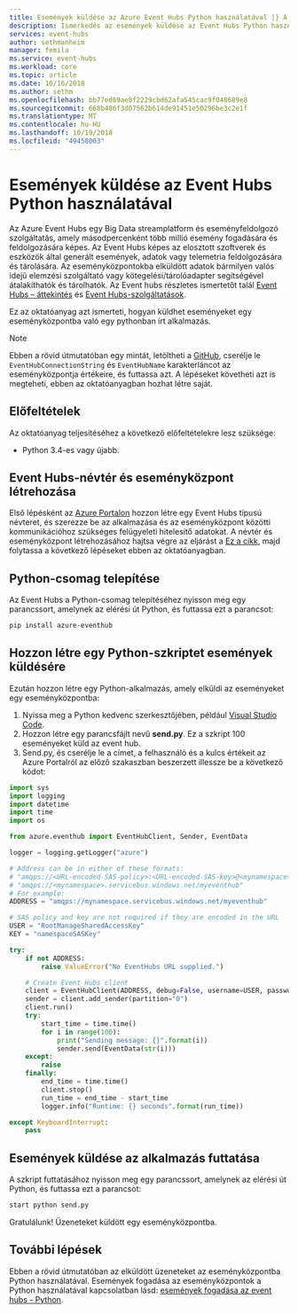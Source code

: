```yaml
---
title: Események küldése az Azure Event Hubs Python használatával |} A Microsoft Docs
description: Ismerkedés az események küldése az Event Hubs Python használatával
services: event-hubs
author: sethmanheim
manager: femila
ms.service: event-hubs
ms.workload: core
ms.topic: article
ms.date: 10/16/2018
ms.author: sethm
ms.openlocfilehash: bb77ed69ae8f2229cbd62afa545cac9f048689e8
ms.sourcegitcommit: 668b486f3d07562b614de91451e50296be3c2e1f
ms.translationtype: MT
ms.contentlocale: hu-HU
ms.lasthandoff: 10/19/2018
ms.locfileid: "49458003"
---
```

# <a name="send-events-to-event-hubs-using-python"></a>Események küldése az Event Hubs Python használatával

Az Azure Event Hubs egy Big Data streamplatform és eseményfeldolgozó szolgáltatás, amely másodpercenként több millió esemény fogadására és feldolgozására képes. Az Event Hubs képes az elosztott szoftverek és eszközök által generált események, adatok vagy telemetria feldolgozására és tárolására. Az eseményközpontokba elküldött adatok bármilyen valós idejű elemzési szolgáltató vagy kötegelési/tárolóadapter segítségével átalakíthatók és tárolhatók. Az Event hubs részletes ismertetőt talál [Event Hubs – áttekintés](event-hubs-about.md) és [Event Hubs-szolgáltatások](event-hubs-features.md).

Ez az oktatóanyag azt ismerteti, hogyan küldhet eseményeket egy eseményközpontba való egy pythonban írt alkalmazás. 

> [!NOTE]
> Ebben a rövid útmutatóban egy mintát, letöltheti a [GitHub](https://github.com/Azure/azure-event-hubs-python/tree/master/examples), cserélje le `EventHubConnectionString` és `EventHubName` karakterláncot az eseményközpontja értékeire, és futtassa azt. A lépéseket követheti azt is megteheti, ebben az oktatóanyagban hozhat létre saját.

## <a name="prerequisites"></a>Előfeltételek

Az oktatóanyag teljesítéséhez a következő előfeltételekre lesz szüksége:

- Python 3.4-es vagy újabb.


## <a name="create-an-event-hubs-namespace-and-an-event-hub"></a>Event Hubs-névtér és eseményközpont létrehozása
Első lépésként az [Azure Portalon](https://portal.azure.com) hozzon létre egy Event Hubs típusú névteret, és szerezze be az alkalmazása és az eseményközpont közötti kommunikációhoz szükséges felügyeleti hitelesítő adatokat. A névtér és eseményközpont létrehozásához hajtsa végre az eljárást a [Ez a cikk](event-hubs-create.md), majd folytassa a következő lépéseket ebben az oktatóanyagban.

## <a name="install-python-package"></a>Python-csomag telepítése

Az Event Hubs a Python-csomag telepítéséhez nyisson meg egy parancssort, amelynek az elérési út Python, és futtassa ezt a parancsot: 

```bash
pip install azure-eventhub
```

## <a name="create-a-python-script-to-send-events"></a>Hozzon létre egy Python-szkriptet események küldésére

Ezután hozzon létre egy Python-alkalmazás, amely elküldi az eseményeket egy eseményközpontba:

1. Nyissa meg a Python kedvenc szerkesztőjében, például [Visual Studio Code][Visual Studio Code].
2. Hozzon létre egy parancsfájlt nevű **send.py**. Ez a szkript 100 eseményeket küld az event hub.
3. Send.py, és cserélje le a címet, a felhasználó és a kulcs értékeit az Azure Portalról az előző szakaszban beszerzett illessze be a következő kódot: 

```python
import sys
import logging
import datetime
import time
import os

from azure.eventhub import EventHubClient, Sender, EventData

logger = logging.getLogger("azure")

# Address can be in either of these formats:
# "amqps://<URL-encoded-SAS-policy>:<URL-encoded-SAS-key>@<mynamespace>.servicebus.windows.net/myeventhub"
# "amqps://<mynamespace>.servicebus.windows.net/myeventhub"
# For example:
ADDRESS = "amqps://mynamespace.servicebus.windows.net/myeventhub"

# SAS policy and key are not required if they are encoded in the URL
USER = "RootManageSharedAccessKey"
KEY = "namespaceSASKey"

try:
    if not ADDRESS:
        raise ValueError("No EventHubs URL supplied.")

    # Create Event Hubs client
    client = EventHubClient(ADDRESS, debug=False, username=USER, password=KEY)
    sender = client.add_sender(partition="0")
    client.run()
    try:
        start_time = time.time()
        for i in range(100):
            print("Sending message: {}".format(i))
            sender.send(EventData(str(i)))
    except:
        raise
    finally:
        end_time = time.time()
        client.stop()
        run_time = end_time - start_time
        logger.info("Runtime: {} seconds".format(run_time))

except KeyboardInterrupt:
    pass
```

## <a name="run-application-to-send-events"></a>Események küldése az alkalmazás futtatása

A szkript futtatásához nyisson meg egy parancssort, amelynek az elérési út Python, és futtassa ezt a parancsot:

```bash
start python send.py
```

Gratulálunk! Üzeneteket küldött egy eseményközpontba.
 
## <a name="next-steps"></a>További lépések
Ebben a rövid útmutatóban az elküldött üzeneteket az eseményközpontba Python használatával. Események fogadása az eseményközpontok a Python használatával kapcsolatban lásd: [események fogadása az event hubs - Python](event-hubs-python-get-started-receive.md).

<!-- Links -->
[Event Hubs overview]: event-hubs-about.md
[Visual Studio Code]: https://code.visualstudio.com/
[free account]: https://azure.microsoft.com/free/?ref=microsoft.com&utm_source=microsoft.com&utm_medium=docs&utm_campaign=visualstudio
